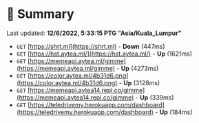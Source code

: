 # 📖 Summary
Last updated: **12/6/2022, 5:33:15 PTG "Asia/Kuala_Lumpur"**

- `GET` [https://shrt.ml](https://shrt.ml) - **Down** (447ms)
- `GET` [https://hst.aytea.ml/](https://hst.aytea.ml/) - **Up** (1621ms)
- `GET` [https://memeapi.aytea.ml/gimme](https://memeapi.aytea.ml/gimme) - **Up** (4273ms)
- `GET` [https://color.aytea.ml/4b31d6.png](https://color.aytea.ml/4b31d6.png) - **Up** (3128ms)
- `GET` [https://memeapi.aytea14.repl.co/gimme](https://memeapi.aytea14.repl.co/gimme) - **Up** (339ms)
- `GET` [https://teledrivemy.herokuapp.com/dashboard](https://teledrivemy.herokuapp.com/dashboard) - **Up** (184ms)
